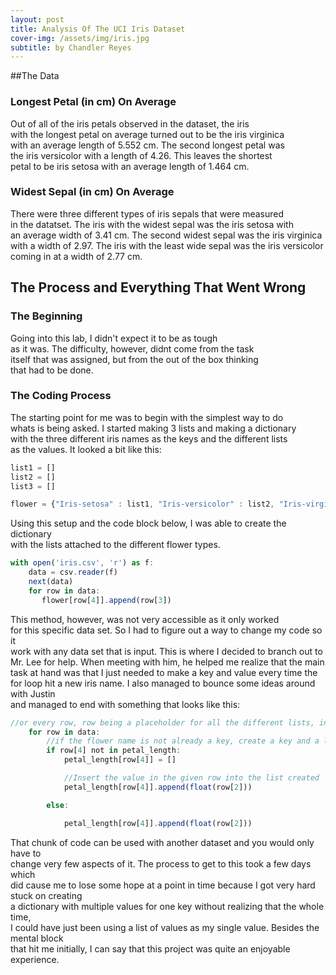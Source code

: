```yaml
---
layout: post
title: Analysis Of The UCI Iris Dataset
cover-img: /assets/img/iris.jpg
subtitle: by Chandler Reyes
---
```


##The Data
### Longest Petal (in cm) On Average
Out of all of the iris petals observed in the dataset, the iris   
with the longest petal on average turned out to be the iris virginica  
with an average length of 5.552 cm. The second longest petal was  
the iris versicolor with a length of 4.26. This leaves the shortest  
petal to be iris setosa with an average length of 1.464 cm.

### Widest Sepal (in cm) On Average
There were three different types of iris sepals that were measured  
in the datatset. The iris with the widest sepal was the iris setosa with  
an average width of 3.41 cm. The second widest sepal was the iris virginica  
with a width of 2.97. The iris with the least wide sepal was the iris versicolor  
coming in at a width of 2.77 cm.

## The Process and Everything That Went Wrong

### The Beginning
Going into this lab, I didn't expect it to be as tough  
as it was. The difficulty, however, didnt come from the task  
itself that was assigned, but from the out of the box thinking  
that had to be done. 

### The Coding Process
The starting point for me was to begin with the simplest way to do  
whats is being asked. I started making 3 lists and making a dictionary  
with the three different iris names as the keys and the different lists  
as the values. It looked a bit like this:  

```javascript
list1 = []
list2 = []
list3 = []

flower = {"Iris-setosa" : list1, "Iris-versicolor" : list2, "Iris-virginica" : []}
```

Using this setup and the code block below, I was able to create the dictionary  
with the lists attached to the different flower types. 
```javascript
with open('iris.csv', 'r') as f:
    data = csv.reader(f)
    next(data)
    for row in data:
       flower[row[4]].append(row[3])
```

This method, however, was not very accessible as it only worked  
for this specific data set. So I had to figure out a way to change my code so it  
work with any data set that is input. This is where I decided to branch out to  
Mr. Lee for help. When meeting with him, he helped me realize that the main  
task at hand was that I just needed to make a key and value every time the  
for loop hit a new iris name. I also managed to bounce some ideas around with Justin  
and managed to end with something that looks like this:  
```javascript
//or every row, row being a placeholder for all the different lists, in the csv file
    for row in data:
        //if the flower name is not already a key, create a key and a list the is the value for that key
        if row[4] not in petal_length: 
            petal_length[row[4]] = []

            //Insert the value in the given row into the list created
            petal_length[row[4]].append(float(row[2]))

        else:

            petal_length[row[4]].append(float(row[2]))
```
That chunk of code can be used with another dataset and you would only have to  
change very few aspects of it. The process to get to this took a few days which  
did cause me to lose some hope at a point in time because I got very hard stuck on creating  
a dictionary with multiple values for one key without realizing that the whole time,  
I could have just been using a list of values as my single value. Besides the mental block  
that hit me initially, I can say that this project was quite an enjoyable experience.